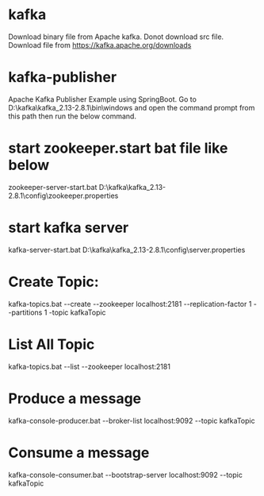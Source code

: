 # kafka
Download binary file from Apache kafka. Donot download src file. Download file from https://kafka.apache.org/downloads

# kafka-publisher
Apache Kafka Publisher Example using SpringBoot. Go to D:\kafka\kafka_2.13-2.8.1\bin\windows and open the command prompt from this path then run the below command.

# start zookeeper.start bat file like below
zookeeper-server-start.bat D:\kafka\kafka_2.13-2.8.1\config\zookeeper.properties

# start kafka server
kafka-server-start.bat D:\kafka\kafka_2.13-2.8.1\config\server.properties

# Create Topic:
kafka-topics.bat --create --zookeeper localhost:2181 --replication-factor 1 --partitions 1 -topic kafkaTopic

# List All Topic
kafka-topics.bat --list --zookeeper localhost:2181

# Produce a message 
kafka-console-producer.bat --broker-list localhost:9092 --topic kafkaTopic

# Consume a message
kafka-console-consumer.bat --bootstrap-server localhost:9092 --topic kafkaTopic
